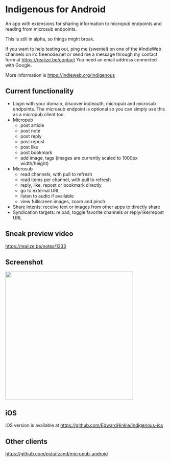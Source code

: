 # Indigenous for Android

An app with extensions for sharing information to micropub endpoints and reading from microsub endpoints.

This is still in alpha, so things might break.

If you want to help testing out, ping me (swentel) on one of the #IndieWeb channels on
irc.freenode.net or send me a message through my contact form at https://realize.be/contact
You need an email address connected with Google.

More information is https://indieweb.org/Indigenous

## Current functionality

- Login with your domain, discover indieauth, micropub and microsub endpoints.
  The microsub endpoint is optional so you can simply use this as a micropub 
  client too.
- Micropub
  - post article
  - post note
  - post reply
  - post repost
  - post like
  - post bookmark
  - add image, tags
    (images are currently scaled to 1000px width/height)
- Microsub
  - read channels, with pull to refresh
  - read items per channel, with pull to refresh
  - reply, like, repost or bookmark directly
  - go to external URL
  - listen to audio if available
  - view fullscreen images, zoom and pinch
- Share intents: receive text or images from other apps to directly share
- Syndication targets: reload, toggle favorite channels or reply/like/repost URL

## Sneak preview video

https://realize.be/notes/1333

## Screenshot

<img src="https://realize.be/sites/default/files/Screenshot_20180411-111033.png" width="400" />

## iOS

iOS version is available at https://github.com/EdwardHinkle/indigenous-ios

## Other clients

https://github.com/pstuifzand/micropub-android
